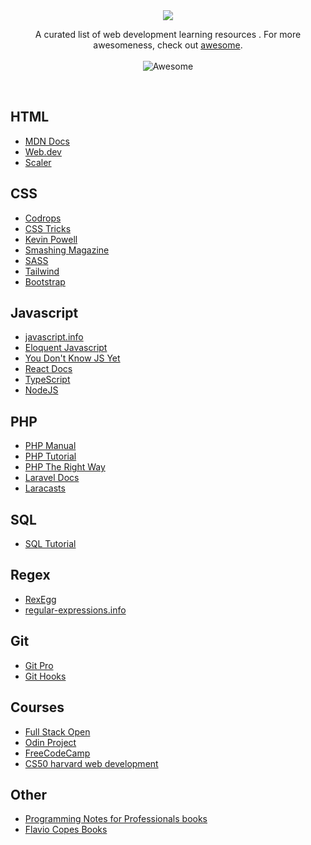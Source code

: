 
<div align="center">
  <img src="https://github.com/Alffonti/auditivos/assets/69361901/172337e6-393c-451c-b8f1-3e269f037c04"/>
</div>
<div align="center">

A curated list of web development learning resources . For more awesomeness, check
out <a href="https://github.com/sindresorhus/awesome">awesome</a>.
<br/>
<br/>
<img src="https://cdn.rawgit.com/sindresorhus/awesome/d7305f38d29fed78fa85652e3a63e154dd8e8829/media/badge.svg" alt="Awesome"/>
</div>
<br/>

## HTML
- [MDN Docs](https://developer.mozilla.org/)
- [Web.dev](https://web.dev/learn/html/)
- [Scaler](https://www.scaler.com/topics/html/)

## CSS
- [Codrops](https://tympanus.net/codrops/css_reference/)
- [CSS Tricks](https://css-tricks.com/)
- [Kevin Powell](https://www.youtube.com/channel/UCJZv4d5rbIKd4QHMPkcABCw)
- [Smashing Magazine](https://www.smashingmagazine.com/category/css/)
- [SASS](https://sass-lang.com/)
- [Tailwind](https://tailwindcss.com/)
- [Bootstrap](https://getbootstrap.com/)


## Javascript
- [javascript.info](https://javascript.info/)
- [Eloquent Javascript](https://eloquentjavascript.net/)
- [You Don't Know JS Yet](https://github.com/getify/You-Dont-Know-JS)
- [React Docs](https://react.dev/)
- [TypeScript](https://www.typescriptlang.org/docs/)
- [NodeJS](https://nodejs.org/en)

## PHP
- [PHP Manual](https://www.php.net/manual/en/index.php)
- [PHP Tutorial](https://www.phptutorial.net/)
- [PHP The Right Way](https://phptherightway.com/)
- [Laravel Docs](https://laravel.com/docs)
- [Laracasts](https://laracasts.com/)

## SQL
- [SQL Tutorial](https://www.sqltutorial.org/)

## Regex
- [RexEgg](https://www.rexegg.com/)
- [regular-expressions.info](https://www.regular-expressions.info/)

## Git
- [Git Pro](https://git-scm.com/book)
- [Git Hooks](https://githooks.com/)

## Courses
- [Full Stack Open](https://fullstackopen.com/en/)
- [Odin Project](https://www.theodinproject.com/)
- [FreeCodeCamp](https://www.freecodecamp.org/)
- [CS50 harvard web development](https://www.edx.org/cs50)

## Other
- [Programming Notes for Professionals books](https://books.goalkicker.com/)
- [Flavio Copes Books](https://flaviocopes.com/books/)
